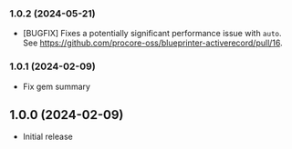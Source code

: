 ### 1.0.2 (2024-05-21)

- [BUGFIX] Fixes a potentially significant performance issue with `auto`. See https://github.com/procore-oss/blueprinter-activerecord/pull/16.

### 1.0.1 (2024-02-09)

- Fix gem summary

## 1.0.0 (2024-02-09)

- Initial release
